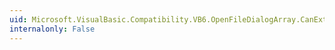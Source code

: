 ```yaml
---
uid: Microsoft.VisualBasic.Compatibility.VB6.OpenFileDialogArray.CanExtend(System.Object)
internalonly: False
---
```

